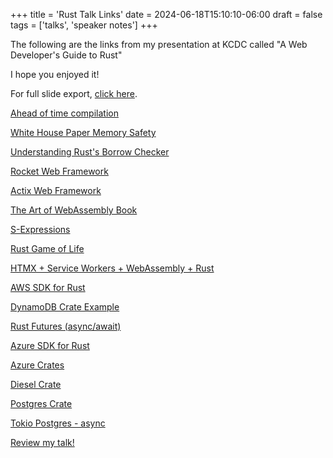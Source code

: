 +++
title = 'Rust Talk Links'
date = 2024-06-18T15:10:10-06:00
draft = false
tags = ['talks', 'speaker notes']
+++

The following are the links from my presentation at KCDC called "A Web Developer's Guide to Rust"

I hope you enjoyed it!

For full slide export, [click here](https://shawnstrick.land/pdfs/web_dev_guide_to_rust.pdf).

[Ahead of time compilation](https://web.mit.edu/rust-lang_v1.25/arch/amd64_ubuntu1404/share/doc/rust/html/book/first-edition/getting-started.html#:~:text=Rust%20is%20an%20ahead-of,it%20even%20without%20Rust%20installed.)

[White House Paper Memory Safety](https://www.whitehouse.gov/wp-content/uploads/2024/02/Final-ONCD-Technical-Report.pdf)

[Understanding Rust's Borrow Checker](https://blog.logrocket.com/introducing-rust-borrow-checker/)

[Rocket Web Framework](https://rocket.rs)

[Actix Web Framework](https://actix.rs)

[The Art of WebAssembly Book](https://wasmbook.com)

[S-Expressions](https://developer.mozilla.org/en-US/docs/WebAssembly/Understanding_the_text_format#s-expressions)

[Rust Game of Life](https://rustwasm.github.io/docs/book/game-of-life/implementing.html)

[HTMX + Service Workers + WebAssembly + Rust](https://richardanaya.github.io/wasm-service/)

[AWS SDK for Rust](https://aws.amazon.com/sdk-for-rust/)

[DynamoDB Crate Example](https://github.com/awsdocs/aws-doc-sdk-examples/blob/main/rustv1/examples/dynamodb/src/scenario/add.rs#L25)

[Rust Futures (async/await)](https://rust-lang.github.io/async-book/)

[Azure SDK for Rust](https://github.com/Azure/azure-sdk-for-rust)

[Azure Crates](https://crates.io/teams/github:azure:azure-sdk-publish-rust)

[Diesel Crate](https://diesel.rs/guides/getting-started)

[Postgres Crate](https://docs.rs/postgres/latest/postgres/)

[Tokio Postgres - async](https://docs.rs/tokio-postgres/latest/tokio_postgres/)

[Review my talk!](https://docs.google.com/forms/d/e/1FAIpQLScNJ5POldiG85iAQ-55iOgnET6AciE2LJR1GxEPb1lcdSxLEw/viewform)
